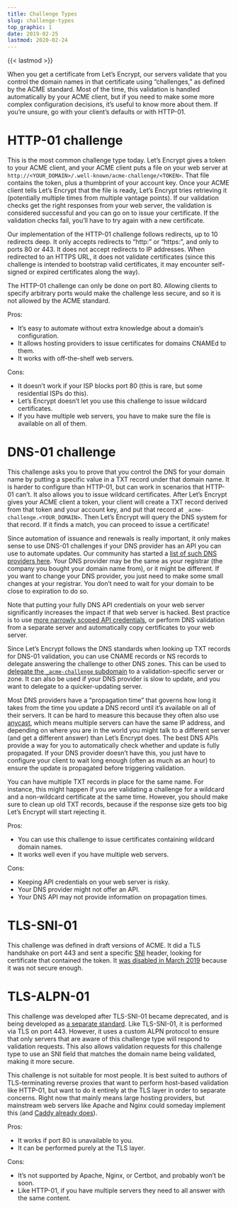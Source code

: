 ```yaml
---
title: Challenge Types
slug: challenge-types
top_graphic: 1
date: 2019-02-25
lastmod: 2020-02-24
---
```


{{< lastmod >}}

When you get a certificate from Let’s Encrypt, our servers validate that you control the domain names in that certificate using “challenges,” as defined by the ACME standard. Most of the time, this validation is handled automatically by your ACME client, but if you need to make some more complex configuration decisions, it’s useful to know more about them. If you’re unsure, go with your client’s defaults or with HTTP-01.

# HTTP-01 challenge

This is the most common challenge type today. Let’s Encrypt gives a token to your ACME client, and your ACME client puts a file on your web server at `http://<YOUR_DOMAIN>/.well-known/acme-challenge/<TOKEN>`. That file contains the token, plus a thumbprint of your account key. Once your ACME client tells Let’s Encrypt that the file is ready, Let’s Encrypt tries retrieving it (potentially multiple times from multiple vantage points). If our validation checks get the right responses from your web server, the validation is considered successful and you can go on to issue your certificate. If the validation checks fail, you’ll have to try again with a new certificate.

Our implementation of the HTTP-01 challenge follows redirects, up to 10 redirects deep. It only accepts redirects to “http:” or “https:”, and only to ports 80 or 443. It does not accept redirects to IP addresses. When redirected to an HTTPS URL, it does not validate certificates (since this challenge is intended to bootstrap valid certificates, it may encounter self-signed or expired certificates along the way).

The HTTP-01 challenge can only be done on port 80. Allowing clients to specify arbitrary ports would make the challenge less secure, and so it is not allowed by the ACME standard.

Pros:

 - It’s easy to automate without extra knowledge about a domain’s configuration.
 - It allows hosting providers to issue certificates for domains CNAMEd to them.
 - It works with off-the-shelf web servers.

Cons:

 - It doesn’t work if your ISP blocks port 80 (this is rare, but some residential ISPs do this).
 - Let’s Encrypt doesn’t let you use this challenge to issue wildcard certificates.
 - If you have multiple web servers, you have to make sure the file is available on all of them.

# DNS-01 challenge

This challenge asks you to prove that you control the DNS for your domain name by putting a specific value in a TXT record under that domain name. It is harder to configure than HTTP-01, but can work in scenarios that HTTP-01 can’t. It also allows you to issue wildcard certificates. After Let’s Encrypt gives your ACME client a token, your client will create a TXT record derived from that token and your account key, and put that record at `_acme-challenge.<YOUR_DOMAIN>`. Then Let’s Encrypt will query the DNS system for that record. If it finds a match, you can proceed to issue a certificate!

Since automation of issuance and renewals is really important, it only makes sense to use DNS-01 challenges if your DNS provider has an API you can use to automate updates. Our community has started a [list of such DNS providers here](https://community.letsencrypt.org/t/dns-providers-who-easily-integrate-with-lets-encrypt-dns-validation/86438). Your DNS provider may be the same as your registrar (the company you bought your domain name from), or it might be different. If you want to change your DNS provider, you just need to make some small changes at your registrar. You don’t need to wait for your domain to be close to expiration to do so.

Note that putting your fully DNS API credentials on your web server significantly increases the impact if that web server is hacked. Best practice is to use [more narrowly scoped API credentials](https://www.eff.org/deeplinks/2018/02/technical-deep-dive-securing-automation-acme-dns-challenge-validation), or perform DNS validation from a separate server and automatically copy certificates to your web server.

Since Let’s Encrypt follows the DNS standards when looking up TXT records for DNS-01 validation, you can use CNAME records or NS records to delegate answering the challenge to other DNS zones. This can be used to [delegate the `_acme-challenge` subdomain](https://www.eff.org/deeplinks/2018/02/technical-deep-dive-securing-automation-acme-dns-challenge-validation) to a validation-specific server or zone. It can also be used if your DNS provider is slow to update, and you want to delegate to a quicker-updating server.

Most DNS providers have a “propagation time” that governs how long it takes from the time you update a DNS record until it’s available on all of their servers. It can be hard to measure this because they often also use [anycast](https://en.wikipedia.org/wiki/Anycast), which means multiple servers can have the same IP address, and depending on where you are in the world you might talk to a different server (and get a different answer) than Let’s Encrypt does. The best DNS APIs provide a way for you to automatically check whether and update is fully propagated. If your DNS provider doesn’t have this, you just have to configure your client to wait long enough (often as much as an hour) to ensure the update is propagated before triggering validation.

You can have multiple TXT records in place for the same name. For instance, this might happen if you are validating a challenge for a wildcard and a non-wildcard certificate at the same time. However, you should make sure to clean up old TXT records, because if the response size gets too big Let’s Encrypt will start rejecting it.

Pros:

 - You can use this challenge to issue certificates containing wildcard domain names.
 - It works well even if you have multiple web servers.

Cons:

 - Keeping API credentials on your web server is risky.
 - Your DNS provider might not offer an API.
 - Your DNS API may not provide information on propagation times.

# TLS-SNI-01

This challenge was defined in draft versions of ACME. It did a TLS handshake on port 443 and sent a specific [SNI](https://en.wikipedia.org/wiki/Server_Name_Indication) header, looking for certificate that contained the token. It [was disabled in March 2019](https://community.letsencrypt.org/t/march-13-2019-end-of-life-for-all-tls-sni-01-validation-support/74209) because it was not secure enough.

# TLS-ALPN-01

This challenge was developed after TLS-SNI-01 became deprecated, and is being developed as [a separate standard](https://tools.ietf.org/html/rfc8737). Like TLS-SNI-01, it is performed via TLS on port 443. However, it uses a custom ALPN protocol to ensure that only servers that are aware of this challenge type will respond to validation requests. This also allows validation requests for this challenge type to use an SNI field that matches the domain name being validated, making it more secure.

This challenge is not suitable for most people. It is best suited to authors of TLS-terminating reverse proxies that want to perform host-based validation like HTTP-01, but want to do it entirely at the TLS layer in order to separate concerns. Right now that mainly means large hosting providers, but mainstream web servers like Apache and Nginx could someday implement this (and [Caddy already does](https://caddy.community/t/caddy-supports-the-acme-tls-alpn-challenge/4860)).

Pros:

 - It works if port 80 is unavailable to you.
 - It can be performed purely at the TLS layer.

Cons:

 - It’s not supported by Apache, Nginx, or Certbot, and probably won’t be soon.
 - Like HTTP-01, if you have multiple servers they need to all answer with the same content.
